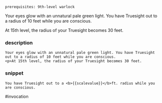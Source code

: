 `prerequisites: 9th-level warlock`

Your eyes glow with an unnatural pale green light. You have Truesight out to a radius of 10 feet while you are conscious.

At 15th level, the radius of your Truesight becomes 30 feet.
### description
```
Your eyes glow with an unnatural pale green light. You have Truesight out to a radius of 10 feet while you are conscious.
<p>At 15th level, the radius of your Truesight becomes 30 feet.
```

### snippet
```
You have Truesight out to a <b>{{scalevalue}}</b>ft. radius while you are conscious.
```

#invocation
